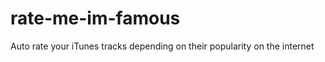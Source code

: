 rate-me-im-famous
==========

Auto rate your iTunes tracks depending on their popularity on the internet